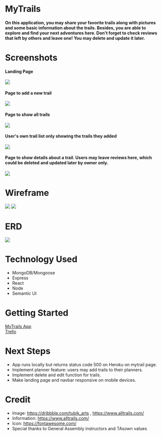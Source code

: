 # MyTrails
#### On this application, you may share your favorite trails along with pictures and some basic information about the trails. Besides, you are able to explore and find your next adventures here. Don't forget to check reviews that left by others and leave one! You may delete and update it later. 

# Screenshots
#### Landing Page
<img src="https://i.imgur.com/uduncCi.png">

#### Page to add a new trail
<img src="https://i.imgur.com/hyysjhQ.png">

#### Page to show all trails
<img src="https://i.imgur.com/wOJbQ4Z.png">

#### User's own trail list only showing the trails they added
<img src="https://i.imgur.com/yPC5soO.png">

#### Page to show details about a trail. Users may leave reviews here, which could be deleted and updated later by owner only.
<img src="https://i.imgur.com/wXR3YXq.png">



# Wireframe
<img src="https://i.imgur.com/mbkIKW4.png">
<img src="https://i.imgur.com/yyr7lCb.png">

# ERD
<img src="https://i.imgur.com/edPpDMF.png">

# Technology Used
- MongoDB/Mongoose
- Express
- React
- Node
- Semantic UI


# Getting Started
[MyTrails App](https://explore-trails.herokuapp.com/)
<br />
[Trello](https://trello.com/invite/b/Yrf48HH9/de3aa991138e84560666dbc5ebefc802/project2-mytrails)

# Next Steps
- App runs locally but returns status code 500 on Heroku on mytrail page.
- Implement planner feature: users may add trails to their planners.
- Implement delete and edit function for trails.
- Make landing page and navbar responsive on mobile devices.



# Credit
- Image: https://dribbble.com/tubik_arts , https://www.alltrails.com/
- Information: https://www.alltrails.com/
- Icon: https://fontawesome.com/
- Special thanks to General Assembly instructors and TAsown values
